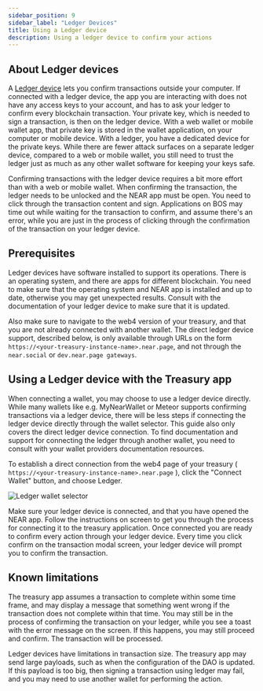 ```yaml
---
sidebar_position: 9
sidebar_label: "Ledger Devices"
title: Using a Ledger device
description: Using a ledger device to confirm your actions
---
```


## About Ledger devices

A [Ledger device](https://www.ledger.com/) lets you confirm transactions outside your computer. If connected with a ledger device, the app you are interacting with does not have any access keys to your account, and has to ask your ledger to confirm every blockchain transaction. Your private key, which is needed to sign a transaction, is then on the ledger device. With a web wallet or mobile wallet app, that private key is stored in the wallet application, on your computer or mobile device. With a ledger, you have a dedicated device for the private keys. While there are fewer attack surfaces on a separate ledger device, compared to a web or mobile wallet, you still need to trust the ledger just as much as any other wallet software for keeping your keys safe.

Confirming transactions with the ledger device requires a bit more effort than with a web or mobile wallet. When confirming the transaction, the ledger needs to be unlocked and the NEAR app must be open. You need to click through the transaction content and sign. Applications on BOS may time out while waiting for the transaction to confirm, and assume there's an error, while you are just in the process of clicking through the confirmation of the transaction on your ledger device.

## Prerequisites

Ledger devices have software installed to support its operations. There is an operating system, and there are apps for different blockchain. You need to make sure that the operating system and NEAR app is installed and up to date, otherwise you may get unexpected results. Consult with the documentation of your ledger device to make sure that it is updated.

Also make sure to navigate to the web4 version of your treasury, and that you are not already connected with another wallet. The direct ledger device support, described below, is only available through URLs on the form `https://<your-treasury-instance-name>.near.page`, and not through the `near.social` or `dev.near.page gateways`.

## Using a Ledger device with the Treasury app

When connecting a wallet, you may choose to use a ledger device directly. While many wallets like e.g. MyNearWallet or Meteor supports confirming transactions via a ledger device, there will be less steps if connecting the ledger device directly through the wallet selector. This guide also only covers the direct ledger device connection. To find documentation and support for connecting the ledger through another wallet, you need to consult with your wallet providers documentation resources.

To establish a direct connection from the web4 page of your treasury ( `https://<your-treasury-instance-name>.near.page` ), click the "Connect Wallet" button, and choose Ledger.

<div class="screenshot">

![Ledger wallet selector](/img/screens/wallet-selector-ledger.png)

</div>

Make sure your ledger device is connected, and that you have opened the NEAR app. Follow the instructions on screen to get you through the process for connecting it to the treasury application. Once connected you are ready to confirm every action through your ledger device. Every time you click confirm on the transaction modal screen, your ledger device will prompt you to confirm the transaction.

## Known limitations

The treasury app assumes a transaction to complete within some time frame, and may display a message that something went wrong if the transaction does not complete within that time. You may still be in the process of confirming the transaction on your ledger, while you see a toast with the error message on the screen. If this happens, you may still proceed and confirm. The transaction will be processed.

Ledger devices have limitations in transaction size. The treasury app may send large payloads, such as when the configuration of the DAO is updated. If this payload is too big, then signing a transaction using ledger may fail, and you may need to use another wallet for performing the action.
